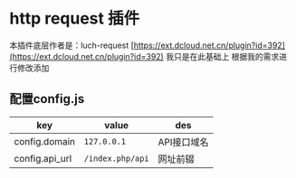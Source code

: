# http request 插件
本插件底层作者是：luch-request [https://ext.dcloud.net.cn/plugin?id=392](https://ext.dcloud.net.cn/plugin?id=392)
我只是在此基础上 根据我的需求进行修改添加

## 配置config.js
|key|value|des|
|-|-|-|
|config.domain|`127.0.0.1`|API接口域名|
|config.api_url|`/index.php/api`|网址前辍|